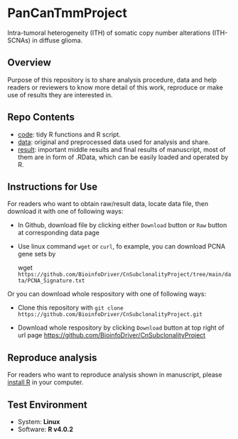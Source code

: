 # PanCanTmmProject

Intra-tumoral heterogeneity (ITH) of somatic copy number alterations (ITH-SCNAs) in diffuse glioma.

## Overview

Purpose of this repository is to share analysis procedure, data and help readers or reviewers to know more detail of this work, reproduce or make use of results they are interested in.

## Repo Contents

* [code](https://github.com/BioinfoDriver/CnSubclonalityProject/tree/main/code): tidy R functions and R script.
* [data](https://github.com/BioinfoDriver/CnSubclonalityProject/tree/main/data): original and preprocessed data used for analysis and share.
* [result](https://github.com/BioinfoDriver/CnSubclonalityProject/tree/main/result): important middle results and final results of manuscript, most of them are in form of .RData, which can be easily loaded and operated by R.

## Instructions for Use
For readers who want to obtain raw/result data, locate data file, then download it with one of following ways:

* In Github, download file by clicking either `Download` button or `Raw` button at corresponding data page

* Use linux command `wget` or `curl`, fo example, you can download PCNA gene sets by

  wget `https://github.com/BioinfoDriver/CnSubclonalityProject/tree/main/data/PCNA_Signature.txt`

Or you can download whole respository with one of following ways:

* Clone this repository with `git clone https://github.com/BioinfoDriver/CnSubclonalityProject.git`

* Download whole respository by clicking `Download` button at top right of url page https://github.com/BioinfoDriver/CnSubclonalityProject

## Reproduce analysis

For readers who want to reproduce analysis shown in manuscript, please [install R](https://cran.r-project.org/) in your computer.

## Test Environment
* System: **Linux**
* Software: **R v4.0.2**
